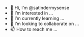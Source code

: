 - 👋 Hi, I’m @satindermysense
- 👀 I’m interested in ...
- 🌱 I’m currently learning ...
- 💞️ I’m looking to collaborate on ...
- 📫 How to reach me ...

<!---
satindermysense/satindermysense is a ✨ special ✨ repository because its `README.md` (this file) appears on your GitHub profile.
You can click the Preview link to take a look at your changes.
--->
